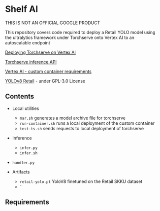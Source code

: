 # Shelf AI

THIS IS NOT AN OFFICIAL GOOGLE PRODUCT

This repository covers code required to deploy a Retail YOLO model using the
ultralytics framework under Torchserve onto Vertex AI to an autoscalable
endpoint

[Deploying Torchserve on Vertex AI](https://cloud.google.com/blog/topics/developers-practitioners/pytorch-google-cloud-how-deploy-pytorch-models-vertex-ai)

[Torchserve inference API](https://pytorch.org/serve/inference_api.html)

[Vertex AI - custom container requirements](https://cloud.google.com/vertex-ai/docs/predictions/custom-container-requirements)

[YOLOv8 Retail](https://github.com/vmc-7645/YOLOv8-retail) - under GPL-3.0 License

## Contents

* Local utilities
  * `mar.sh`
    generates a model archive file for torchserve
  * `run-container.sh`
    runs a local deployment of the custom container
  * `test-ts.sh`
    sends requests to local deployment of torchserve

* Inference
  * `infer.py`
  * `infer.sh`

* `handler.py`

* Artifacts
  * `retail-yolo.pt`
    YoloV8 finetuned on the Retail SKKU dataset
  * ``

## Requirements
